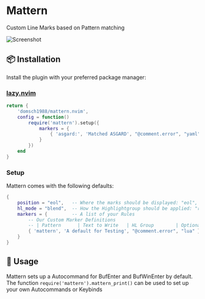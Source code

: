 # Mattern

Custom Line Marks based on Pattern matching

![Screenshot](https://github.com/domsch1988/mattern.nvim/assets/1961154/c46ec6d9-3605-43b5-a4c2-021e5f5b3f31)

## 📦 Installation

Install the plugin with your preferred package manager:

### [lazy.nvim](https://github.com/folke/lazy.nvim)

```lua
return {
    'domsch1988/mattern.nvim',
    config = function()
        require('mattern').setup({
            markers = {
                { 'asgard:', 'Matched ASGARD', "@comment.error", "yaml" },
            }
        })
    end
}
```

### Setup

Mattern comes with the following defaults:

```lua
{
    position = "eol",   -- Where the marks should be displayed: "eol", "overlay", "right_align", "inline"
    hl_mode = "blend",  -- How the Highlightgroup should be applied: "replace", "combine", "blend"
    markers = {         -- A list of your Rules
        -- Our Custom Marker Definitions
        -- | Pattern      | Text to Write   | HL Group        | Optional Filetype |
        { 'mattern', 'A default for Testing', "@comment.error", "lua" },
    }
}
```

## 🚀 Usage

Mattern sets up a Autocommand for BufEnter and BufWinEnter by default.
The function `require('mattern').mattern_print()` can be used to set up your own Autocommands or Keybinds

